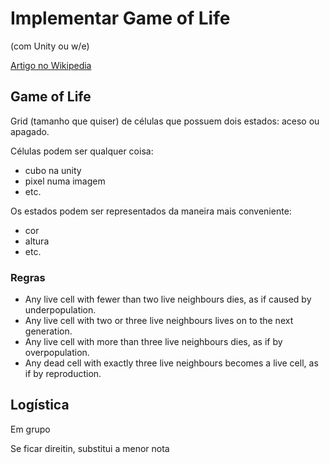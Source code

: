 # Implementar Game of Life
(com Unity ou w/e)

[Artigo no Wikipedia](https://en.wikipedia.org/wiki/Conway%27s_Game_of_Life)

## Game of Life

Grid (tamanho que quiser) de células que possuem dois estados: aceso ou apagado.

Células podem ser qualquer coisa:
- cubo na unity
- pixel numa imagem
- etc.

Os estados podem ser representados da maneira mais conveniente:
- cor
- altura
- etc.

### Regras
- Any live cell with fewer than two live neighbours dies, as if caused by underpopulation.
- Any live cell with two or three live neighbours lives on to the next generation.
- Any live cell with more than three live neighbours dies, as if by overpopulation.
- Any dead cell with exactly three live neighbours becomes a live cell, as if by reproduction.

## Logística

Em grupo

Se ficar direitin, substitui a menor nota
